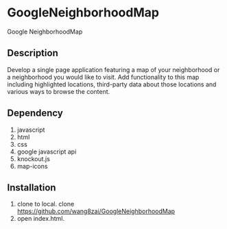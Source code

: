 # GoogleNeighborhoodMap
Google NeighborhoodMap

## Description
Develop a single page application featuring a map of your neighborhood or a neighborhood you would like to visit. Add functionality to this map including highlighted locations, third-party data about those locations and various ways to browse the content.

## Dependency
1. javascript
2. html
3. css
4. google javascript api
5. knockout.js
6. map-icons

## Installation
1. clone to local. clone https://github.com/wang8zai/GoogleNeighborhoodMap
2. open index.html.



